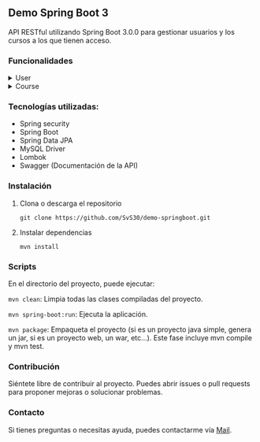 ## Demo Spring Boot 3
API RESTful utilizando Spring Boot 3.0.0 para gestionar usuarios y los cursos a los que tienen acceso.

### Funcionalidades
<details>
    <summary>User</summary>
<br>
- Obtener todos los usuarios. <br>
- Obtener un usuario por su ID. <br>
- Crear un nuevo usuario. <br>
- Actualizar un usuario existente. <br>
- Eliminar un usuario. <br>
</details>

<details>
    <summary>Course</summary><br>
    - Obtener todos los cursos. <br>
    - Obtener un curso por su ID. <br>
    - Crear un nuevo curso. <br>
    - Actualizar un curso existente. <br>
    - Eliminar un curso. <br>
    - Obtener todos los cursos a los que tiene acceso un usuario específico. <br>
    - Asignar un curso a un usuario. <br>
    - Eliminar la asignación de un curso a un usuario. <br>
</details>

### Tecnologías utilizadas:
- Spring security
- Spring Boot
- Spring Data JPA
- MySQL Driver
- Lombok
- Swagger (Documentación de la API)

### Instalación
1. Clona o descarga el repositorio
    ```
    git clone https://github.com/SvS30/demo-springboot.git
    ```

2. Instalar dependencias
    ```
    mvn install
    ```

### Scripts
En el directorio del proyecto, puede ejecutar:

`mvn clean`: Limpia todas las clases compiladas del proyecto.

`mvn spring-boot:run`: Ejecuta la aplicación.

`mvn package`: Empaqueta el proyecto (si es un proyecto java simple, genera un jar, si es un proyecto web, un war, etc…). Este fase incluye mvn compile y mvn test.

### Contribución
Siéntete libre de contribuir al proyecto. Puedes abrir issues o pull requests para proponer mejoras o solucionar problemas.

### Contacto
Si tienes preguntas o necesitas ayuda, puedes contactarme vía [Mail](mailto:salimvzqz@gmail.com).
